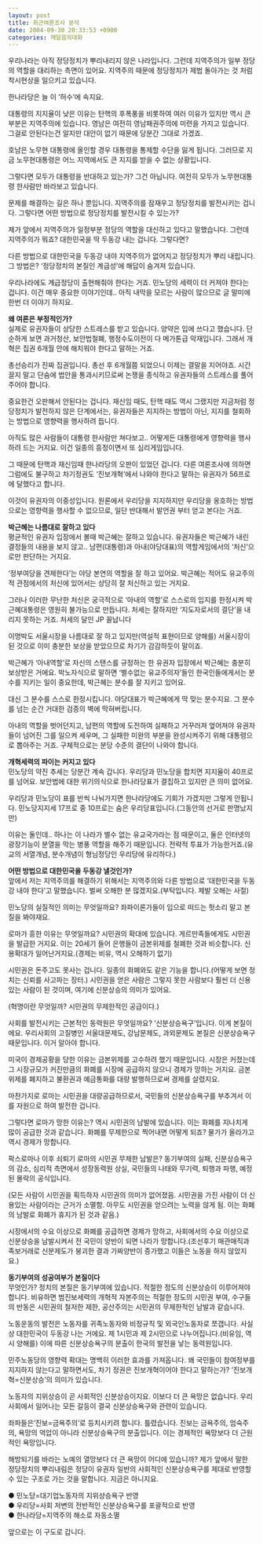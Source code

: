 ```yaml
---
layout: post
title: 최근여론조사 분석
date: 2004-09-30 20:33:53 +0900
categories: 깨달음의대화
---
```

  
우리나라는 아직 정당정치가 뿌리내리지 않은 나라입니다. 그런데 지역주의가 일부 정당의 역할을 대리하는 측면이 있어요. 지역주의 때문에 정당정치가 제법 돌아가는 것 처럼 착시현상을 일으키고 있습니다.    
  
한나라당은 늘 이 ‘허수’에 속지요.    
  
대통령의 지지율이 낮은 이유는 탄핵의 후폭풍을 비롯하여 여러 이유가 있지만 역시 큰 부분은 지역주의에 있습니다. 영남은 여전히 영남패권주의에 미련을 가지고 있습니다. 그걸로 안된다는건 알지만 대안이 없기 때문에 당분간 그대로 가겠죠.    
  
호남은 노무현 대통령에 올인할 경우 대통령을 통제할 수단을 잃게 됩니다. 그러므로 지금 노무현대통령은 어느 지역에서도 큰 지지를 받을 수 없는 상황입니다. 
  
  
그렇다면 모두가 대통령을 반대하고 있는가? 그건 아닙니다. 여전히 모두가 노무현대통령 한사람만 바라보고 있습니다. 
  
  
문제를 해결하는 길은 하나 뿐입니다. 지역주의를 잠재우고 정당정치를 발전시키는 겁니다. 그렇다면 어떤 방법으로 정당정치를 발전시킬 수 있는가?    
  
제가 앞에서 지역주의가 일정부분 정당의 역할을 대신하고 있다고 말했습니다. 그런데 지역주의가 뭐죠? 대한민국을 딱 두동강 내는 겁니다. 그렇다면?    
  
다른 방법으로 대한민국을 두동강 내야 지역주의가 없어지고 정당정치가 뿌리 내립니다. 그 방법은? ‘정당정치의 본질인 계급성’에 해답이 숨겨져 있습니다. 
  
  
우리나라에도 계급정당이 출현해줘야 한다는 거죠. 민노당의 세력이 더 커져야 한다는 겁니다. 이건 매우 중요한 이야기인데.. 아직 내막을 모르는 사람이 많으므로 글 말미에 한번 더 이야기 하지요.    
  
**왜 여론은 부정적인가?**   
실제로 유권자들이 상당한 스트레스를 받고 있습니다. 양약은 입에 쓰다고 했습니다. 단순하게 보면 과거청산, 보안법철폐, 행정수도이전이 다 메가톤급 악재입니다. 그래서 개혁은 집권 6개월 안에 해치워야 한다고 말하는 거죠.    
  
총선승리가 진짜 집권입니다. 총선 후 6개월쯤 되었으니 이제는 결말을 지어야죠. 시간끌지 말고 단숨에 법안을 통과시키므로써 논쟁을 종식하고 유권자들의 스트레스를 풀어주어야 합니다.    
  
중요한건 오판해서 안된다는 겁니다. 재신임 때도, 탄핵 때도 역시 그랬지만 지금처럼 정당정치가 발전하지 않은 단계에서는, 유권자들은 지지하는 방법이 아닌, 지지를 철회하는 방법으로 영향력을 행사하려 듭니다.    
  
아직도 많은 사람들이 대통령 한사람만 쳐다보고.. 어떻게든 대통령에게 영향력을 행사하려 드는 거지요. 이건 일종의 흥정이면서 또 심리게임입니다.    
  
그 때문에 탄핵과 재신임때 한나라당의 오판이 있었던 겁니다. 다른 여론조사에 의하면 그럼에도 불구하고 차기정권도 ‘진보개혁’에서 나와야 한다고 말하는 유권자가 56프로에 달했다고 합니다.    
  
이것이 유권자의 이중성입니다. 원론에서 우리당을 지지하지만 우리당을 옹호하는 방법으로는 영향력을 행사할 수 없으므로, 일단 반대해서 발언권 부터 얻고 본다는 거죠.    
  
**박근혜는 나름대로 잘하고 있다**   
평균적인 유권자 입장에서 볼때 박근혜는 잘하고 있습니다. 유권자들은 박근혜가 내린 결정들의 내용을 보지 않고.. 남편(대통령)과 아내(야당대표)의 역할게임에서의 ‘처신’으로만 판단하는 거지요.    
  
‘정부여당을 견제한다’는 야당 본연의 역할을 잘 하고 있어요. 박근혜는 적어도 유교주의적 관점에서의 처신에 있어서는 상당히 잘 처신하고 있는 거지요.    
  
그러나 이러한 무난한 처신은 궁극적으로 ‘아내의 역할’로 스스로의 입지를 한정시켜 박근혜대통령은 영원히 불가능으로 만듭니다. 처세는 잘하지만 ‘지도자로서의 결단’을 내리지 못하는 거죠. 처세의 달인 JP 꼴납니다    
  
이명박도 서울시장을 나름대로 잘 하고 있지만(역설적 표현이므로 양해를) 서울시장이 된 것으로 이미 충분한 보상을 받았으므로 차기가 감감하듯이 말이죠.    
  
박근혜가 ‘아내역할’로 자신의 스탠스를 규정하는 한 유권자 입장에서 박근혜는 충분히 보상받은 거에요. 박노자식으로 말하면 ‘별수없는 유교주의자’들인 한국인들에게서는 분수를 지키는 일이 중요한데, 박근혜는 분수를 잘 지키고 있어요.    
  
대신 그 분수를 스스로 한정시킵니다. 야당대표가 박근혜에게 딱 맞는 분수지요. 그 분수를 넘는 순간 거대한 검증의 벽에 막혀버립니다.    
  
아내의 역할을 벗어던지고, 남편의 역할에 도전하여 실패하고 거꾸러져 엎어져야 유권자들이 넘어진 그를 일으켜 세우며, 그 실패한 미완의 부분을 완성시켜주기 위해 대통령으로 뽑아주는 거죠. 구체적으로는 분당 수준의 결단이 나와야 합니다.    
  
**개혁세력의 파이는 커지고 있다**   
민노당의 약진 추세는 당분간 계속 갑니다. 우리당과 민노당을 합치면 지지율이 40프로를 넘어요. 보안법에 대한 위기의식으로 한나라당표가 결집하고 있지만 큰 의미 없어요.    
  
우리당과 민노당이 표를 반씩 나눠가지면 한나라당에도 기회가 가겠지만 그렇게 안됩니다. 민노당지지세 17프로 중 10프로는 숨은 우리당표입니다.(그동안의 선거로 판명났지만)    
  
이유는 둘인데.. 하나는 이 나라가 별수 없는 유교국가라는 점 때문이고, 둘은 인터넷의 광장기능이 분열을 막는 병풍 역할을 해주기 때문입니다. 전략적 투표가 가능한거죠.(유교의 서열개념, 분수개념이 형님정당인 우리당에 유리하다.)    
  
**어떤 방법으로 대한민국을 두동강 낼것인가?**   
앞에서 저는 지역주의를 해결하기 위해서는 지역주의와 다른 방법으로 ‘대한민국을 두동강 내야 한다’고 말했습니다. 벌써 오해한 분 많겠지요.(부탁입니다. 제발 오해는 사절)    
  
민노당의 실질적인 의미는 무엇일까요? 좌파이론가들이 입으로 떠드는 헛소리 말고 본질을 봐야재요.    
  
로마가 흥한 이유는 무엇일까요? 시민권의 확대에 있습니다. 게르만족들에게도 시민권을 발급한 거지요. 이는 20세기 들어 은행들이 금본위제를 철폐한 것과 비슷합니다. 신용확대가 일어난거지요.(경제는 비유, 역시 오해하기 없기)    
  
시민권은 돈주고도 못사는 겁니다. 일종의 화폐와도 같은 기능을 합니다.(어떻게 보면 정치는 신뢰를 사고파는 장터.) 시민권을 얻은 사람은 그렇지 못한 사람보다 훨씬 더 신용있는 사람이 된 것이며, 여기에 신분상승의 의미가 있어요.    
  
(혁명이란 무엇일까? 시민권의 무제한적인 공급이다.)    
  
사회를 발전시키는 근본적인 동력원은 무엇일까요? ‘신분상승욕구’입니다. 이게 본질이에요. 우리사회의 고질병인 서울대문제도, 강남문제도, 과외문제도 본질은 신분상승욕구 때문입니다. 이거 알아야 합니다.    
  
미국이 경제공황을 당한 이유는 금본위제를 고수하려 했기 때문입니다. 시장은 커졌는데 그 시장규모가 커진만큼의 화폐를 시장에 공급하지 않으니 경제가 망하는 거지요. 금본위제를 폐지하고 불환권과 예금통화를 대량 발행하므로써 경제를 살렸지요.    
  
마찬가지로 로마는 시민권을 대량공급하므로서, 국민들의 신분상승욕구를 부추겨서 이를 자원으로 하여 발전한 겁니다.    
  
그렇다면 로마가 망한 이유는? 역시 시민권의 남발에 있습니다. 이는 화폐를 지나치게 많이 공급한 것과 같습니다. 화폐를 무제한으로 찍어내면 어떻게 되죠? 물가가 올라가고 역시 경제가 망합니다.    
  
팍스로마나 이후 쇠퇴기 로마의 시민권 무제한 남발은? 동기부여의 실패, 신분상승욕구의 감소, 심리적 측면에서 성장동력원 상실, 국민들의 나태와 무기력, 퇴행과 파행, 예정된 몰락의 공식입니다.    
  
(모든 사람이 시민권을 획득하자 시민권의 의미가 없어졌음. 시민권을 가진 사람이 더 신용있는 사람이라는 근거가 소멸함. 아무도 시민권을 얻으려는 노력을 않게 됨. 이는 화폐의 남발로 화폐가 휴지가 된 것과 같음.) 
  
  
시장에서의 수요 이상으로 화폐를 공급하면 경제가 망하고, 사회에서의 수요 이상으로 신분상승을 남발시켜서 전 국민이 양반이 되면 나라가 망합니다.(조선후기 매관매직과 족보거래로 신분제도가 붕괴한 결과 가짜양반이 증가했고 이들은 노동을 하지 않았지요.)    
  
**동기부여의 성공여부가 본질이다**   
무엇인가? 정치의 본질은 동기부여에 있습니다. 적절한 정도의 신분상승이 이루어져야 합니다. 비유하면 범진보세력의 개혁적 자본주의는 적절한 정도의 시민권 부여, 수구들의 반동은 시민권의 철저한 제한, 공산주의는 시민권의 무제한적인 남발과 같습니다.    
  
노동운동의 발전은 노동자를 귀족노동자와 비정규직 및 외국인노동자로 쪼갭니다. 사실상 대한민국이 두동강 나는 거에요. 제 1시민과 제 2시민으로 나누어집니다.(비유임, 역시 양해를) 이에 따른 신분상승욕구의 분출이 한국의 발전을 낳는 동력원입니다.    
  
민주노동당의 영향력 확대는 명백히 이러한 효과를 가져옵니다. 왜 국민들이 참여정부를 지지하지 않는다고 말하면서도, 차기 정권은 진보개혁이어야 한다고 말하는가? ‘진보개혁=신분상승’의 의미가 있습니다.    
  
노동자의 지위상승이 곧 사회적인 신분상승이지요. 이보다 더 큰 욕망은 없습니다. 우리사회에서 일어나는 모든 갈등이 결국 신분상승욕구와 관련이 있습니다. 
  
  
좌파들은‘진보=금욕주의’로 등치시키려 합니다. 틀렸습니다. 진보는 금욕주의, 엄숙주의, 욕망의 억압이 아니라 신분상승욕구의 분출입니다. 이는 경제적인 욕망보다 더 근원적인 욕망입니다.    
  
해방되기를 바라는 노예의 열망보다 더 큰 욕망이 어디에 있습니까? 제가 앞에서 말한 정당정치의 뿌리내림은 정당이 유권자 일반의 사회적인 신분상승욕구를 제대로 반영할 수 있는 구조로 가는 것을 말합니다. 지금은 아니지요.    
  
● 민노당=대기업노동자의 지위상승욕구 반영   
● 우리당=사회 저변의 전반적인 신분상승욕구를 포괄적으로 반영   
● 한나라당=지역주의 해소로 자동소멸    
  
앞으로는 이 구도로 갑니다.